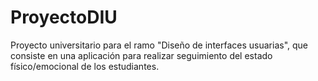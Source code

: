 # ProyectoDIU
Proyecto universitario para el ramo "Diseño de interfaces usuarias", que consiste en una aplicación para realizar seguimiento del estado físico/emocional de los estudiantes.
